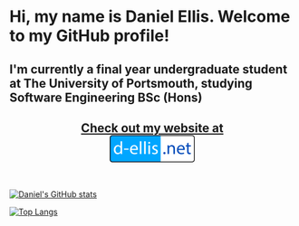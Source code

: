 # Hi, my name is Daniel Ellis. Welcome to my GitHub profile!

## I'm currently a final year undergraduate student at The University of Portsmouth, studying Software Engineering BSc (Hons)
<h2 align="center">
<a href="https://d-ellis.net">
  Check out my website at
  <br>
  <img src="./assets/logo-on-white.svg" width="150"></img>
</a>
<br><br>
</h2>

[![Daniel's GitHub stats](https://github-readme-stats.vercel.app/api?username=d-ellis&theme=vision-friendly-dark)](https://github.com/anuraghazra/github-readme-stats)

[![Top Langs](https://github-readme-stats.vercel.app/api/top-langs/?username=d-ellis&hide=tex,makefile&langs_count=10&theme=vision-friendly-dark)](https://github.com/anuraghazra/github-readme-stats)



<!--
**UP940148/up940148** is a ✨ _special_ ✨ repository because its `README.md` (this file) appears on your GitHub profile.

Here are some ideas to get you started:

- 🔭 I’m currently working on ...
- 🌱 I’m currently learning ...
- 👯 I’m looking to collaborate on ...
- 🤔 I’m looking for help with ...
- 💬 Ask me about ...
- 📫 How to reach me: ...
- 😄 Pronouns: ...
- ⚡ Fun fact: ...
-->
